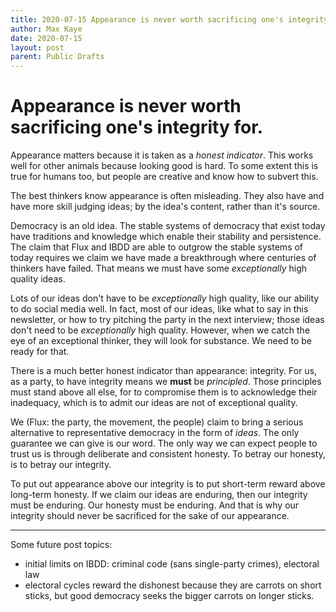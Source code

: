 ```yaml
---
title: 2020-07-15 Appearance is never worth sacrificing one's integrity for.
author: Max Kaye
date: 2020-07-15
layout: post
parent: Public Drafts
---
```


# Appearance is never worth sacrificing one's integrity for.

Appearance matters because it is taken as a *honest indicator*. This works well for other animals because looking good is hard. To some extent this is true for humans too, but people are creative and know how to subvert this.

The best thinkers know appearance is often misleading. They also have and have more skill judging ideas; by the idea's content, rather than it's source.

Democracy is an old idea. The stable systems of democracy that exist today have traditions and knowledge which enable their stability and persistence. The claim that Flux and IBDD are able to outgrow the stable systems of today requires we claim we have made a breakthrough where centuries of thinkers have failed. That means we must have some *exceptionally* high quality ideas.

Lots of our ideas don't have to be *exceptionally* high quality, like our ability to do social media well. In fact, most of our ideas, like what to say in this newsletter, or how to try pitching the party in the next interview; those ideas don't need to be *exceptionally* high quality. However, when we catch the eye of an exceptional thinker, they will look for substance. We need to be ready for that.

There is a much better honest indicator than appearance: integrity. For us, as a party, to have integrity means we **must** be *principled*. Those principles must stand above all else, for to compromise them is to acknowledge their inadequacy, which is to admit our ideas are not of exceptional quality.

We (Flux: the party, the movement, the people) claim to bring a serious alternative to representative democracy in the form of *ideas*. The only guarantee we can give is our word. The only way we can expect people to trust us is through deliberate and consistent honesty. To betray our honesty, is to betray our integrity.

To put out appearance above our integrity is to put short-term reward above long-term honesty. If we claim our ideas are enduring, then our integrity must be enduring. Our honesty must be enduring. And that is why our integrity should never be sacrificed for the sake of our appearance.

------

Some future post topics:

* initial limits on IBDD: criminal code (sans single-party crimes), electoral law
* electoral cycles reward the dishonest because they are carrots on short sticks, but good democracy seeks the bigger carrots on longer sticks.
